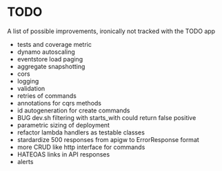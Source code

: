 # TODO

A list of possible improvements, ironically not tracked with the TODO app

* tests and coverage metric
* dynamo autoscaling
* eventstore load paging
* aggregate snapshotting
* cors
* logging
* validation
* retries of commands
* annotations for cqrs methods
* id autogeneration for create commands
* BUG dev.sh filtering with starts_with could return false positive
* parametric sizing of deployment
* refactor lambda handlers as testable classes
* stardardize 500 responses from apigw to ErrorResponse format
* more CRUD like http interface for commands
* HATEOAS links in API responses
* alerts
